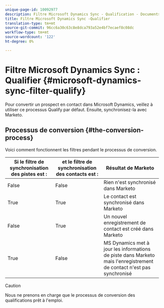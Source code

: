 ```yaml
---
unique-page-id: 10092977
description: Filtre Microsoft Dynamics Sync - Qualification - Documents marketing - Documentation du produit
title: Filtre Microsoft Dynamics Sync -Qualifier
translation-type: tm+mt
source-git-commit: 96cc6a30c63c8e8dca793a52e4bf7ecaef8c08dc
workflow-type: tm+mt
source-wordcount: '122'
ht-degree: 0%

---
```



# Filtre Microsoft Dynamics Sync : Qualifier {#microsoft-dynamics-sync-filter-qualify}

Pour convertir un prospect en contact dans Microsoft Dynamics, veillez à utiliser ce processus Qualify par défaut. Ensuite, synchronisez-la avec Marketo.

## Processus de conversion {#the-conversion-process}

Voici comment fonctionnent les filtres pendant le processus de conversion.

| Si le filtre de synchronisation des pistes est : | et le filtre de synchronisation des contacts est : | Résultat de Marketo |
|---|---|---|
| False | False | Rien n&#39;est synchronisé dans Marketo |
| True | True | Le contact est synchronisé dans Marketo |
| False | True | Un nouvel enregistrement de contact est créé dans Marketo |
| True | False | MS Dynamics met à jour les informations de piste dans Marketo mais l&#39;enregistrement de contact n&#39;est pas synchronisé |

>[!CAUTION]
>
>Nous ne prenons en charge que le processus de conversion des qualifications prêt à l&#39;emploi.

